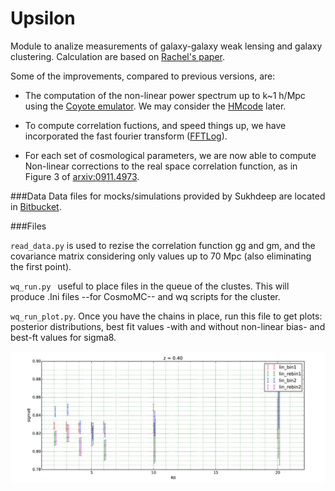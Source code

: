 # Upsilon
Module to analize measurements of galaxy-galaxy weak lensing and galaxy clustering.
Calculation are based on [Rachel's paper](http://arxiv.org/abs/1207.1120v3).

Some of the improvements, compared to previous versions, are:

* The computation of the non-linear power spectrum up to k~1 h/Mpc using the 
 	[Coyote emulator](http://www.hep.anl.gov/cosmology/CosmicEmu/emu.html). We may consider the [HMcode](https://github.com/alexander-mead/hmcode) later.
 
 * To compute correlation fuctions, and speed things up, we have incorporated the fast fourier transform ([FFTLog](http://casa.colorado.edu/~ajsh/FFTLog/#motivation)). 
 
 * For each set of cosmological parameters, we are now able to compute Non-linear corrections to the real space correlation function, as in Figure 3 of [arxiv:0911.4973](http://arxiv.org/abs/0911.4973). 

###Data
Data files for mocks/simulations provided by Sukhdeep are located
in [Bitbucket](https://bitbucket.org/sukhdeep89/lowz_clustering_lensing).

###Files 

``read_data.py`` is used to rezise the correlation function gg and gm, and
the covariance matrix considering only values up to 70 Mpc (also eliminating the first point).

``wq_run.py `` useful to place files in the queue of the clustes.
This will produce .Ini files --for CosmoMC-- and wq scripts for the cluster.

``wq_run_plot.py``. Once you have the chains in place, run this file to
get plots: posterior distributions, best fit values -with and without non-linear
bias- and best-ft values for sigma8.


![](https://github.com/ja-vazquez/Upsilon/blob/master/sigma8.jpg)